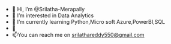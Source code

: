 - 👋 Hi, I’m @Srilatha-Merapally
- 👀 I’m interested in Data Analytics 
- 🌱 I’m currently learning Python,Micro soft Azure,PowerBI,SQL
- 💞️ 
- 📫You can reach me on srilathareddy550@gmail.com

<!---
Srilatha-Merapally/Srilatha-Merapally is a ✨ special ✨ repository because its `README.md` (this file) appears on your GitHub profile.
You can click the Preview link to take a look at your changes.
--->
